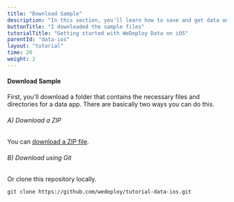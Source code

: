 ```yaml
---
title: "Download Sample"
description: "In this section, you'll learn how to save and get data on iOS using the WeDeploy Swift API Client."
buttonTitle: "I downloaded the sample files"
tutorialTitle: "Getting started with WeDeploy Data on iOS"
parentId: "data-ios"
layout: "tutorial"
time: 20
weight: 2
---
```


#### Download Sample

First, you'll download a folder that contains the necessary files and directories for a data app. There are basically two ways you can do this.

###### A) Download a ZIP

You can [download a ZIP file](https://github.com/wedeploy/tutorial-data-ios/archive/master.zip).

###### B) Download using Git

Or clone this repository locally.

```xml
git clone https://github.com/wedeploy/tutorial-data-ios.git
```
